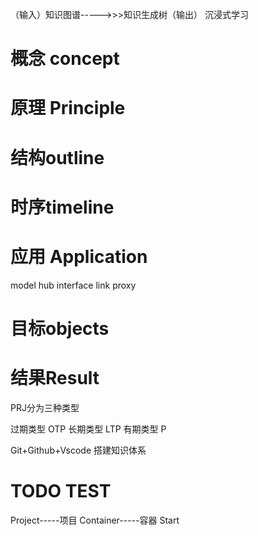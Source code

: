 （输入）知识图谱----->>>知识生成树（输出） 沉浸式学习

# 概念 concept

# 原理 Principle

# 结构outline

# 时序timeline

# 应用 Application

model  hub  interface link  proxy

# 目标objects

# 结果Result

PRJ分为三种类型

过期类型 OTP
长期类型 LTP
有期类型 P

Git+Github+Vscode 搭建知识体系


# TODO TEST

Project-----项目
Container-----容器
Start

